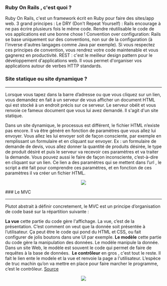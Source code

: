 ### Ruby On Rails , c'est quoi ? 
Ruby On Rails, c'est un framework écrit en Ruby pour faire des sites/app web. 
3 grand principes : 
Le DRY (Don't Repeat Yourself) : 
Rails encourage à ne pas écrire plusieurs fois le même code. Rendre réutilisable le code de vos applications est une bonne chose !
Convention over configuration: 
Rails se base uniquement sur des conventions, non sur de la configuration (à l'inverse d'autres langages comme Java par exemple). Si vous respectez ces principes de convention, vous rendrez votre code maintenable et vous gagnerez en productivité.
REST : 
c'est le meilleur design pattern pour le développement d'applications web. Il vous permet d'organiser vos applications autour de verbes HTTP standards.
### Site statique ou site dynamique ?
<hr>
Lorsque vous tapez dans la barre d’adresse ou que vous cliquez sur un lien, vous demandez en fait à un serveur de vous afficher un document HTML qui est stocké à un endroit précis sur ce serveur. Le serveur obéit et vous renvoie ce fameux document que vous lui avez demandé. Il s'agit d'un site statique.
<div> 
<p>
Dans un site dynamique, le processus est différent, le fichier HTML n’existe pas encore. Il va être généré en fonction de paramètres que vous allez lui envoyer.
Vous allez les lui envoyer soit de façon consciente, par exemple en remplissant un formulaire et en cliquant sur envoyer.  
Ex :  un formulaire de demande de devis, vous allez donner la quantité de produits désirée, le type de produit désiré et puis le serveur va recevoir ces paramètres et va traiter la demande.
Vous pouvez aussi le faire de façon inconsciente, c’est-à-dire en cliquant sur un lien. Ce lien a des paramètres qui se mettent dans l’url , le script a été fait pour comprendre ces paramètres,  et en fonction de ces paramètres il va créer un fichier HTML.

</p>
</div>
<p align="center">
    <img src=" https://www.google.fr/search?biw=1012&bih=615&tbm=isch&sa=1&ei=mkRvWsrvGpKkwAK4_Za4Dw&q=diff%C3%A9rence+between+a+static+website+and+a+dynamic+website&oq=diff%C3%A9rence+between+a+static+website+and+a+dynamic+website&gs_l=psy-ab.3...31093.45863.0.46729.47.46.0.0.0.0.326.5104.16j15j4j2.37.0....0...1c.1.64.psy-ab..10.2.266...0j0i8i30k1j0i24k1.0.-vD_-Ym5FLQ#imgrc=zYdeDh1i4IdvbM:">
</p>
### Le MVC
<hr>
<p> Plutot abstrait à définir concretement, le MVC est un principe d’organisation de code basé sur la répartition suivante : 

**La vue** cette partie du code gère l'affichage. 
La vue, c’est de la présentation. C’est comment on veut que la donnée soit présentée à l’utilisateur. Ça peut être le code qui pond du HTML et CSS, ou fait configurer de jolis boutons dans une UI par exemple.
**Le modèle** cette partie du code gère la manipulation des données.
Le modèle manipule la donnée. Dans un site Web, le modèle est souvent le code qui permet de faire de requêtes à la base de données. 
**Le contrôleur** en gros , c'est tout le reste. 
Il fait le lien ente le modele et la vue et renvoie la page a l'utilisateur. L’espèce de truc machin qu’on va mettre en place pour faire marcher le programme, c’est le contrôleur.
<a href="https://www.supinfo.com/articles/single/1625-mvc-presentation-patron-conception" target="_blank">Source</a>
<p>

<p align="center">
<img src= http://csharpcorner.mindcrackerinc.netdna-cdn.com/article/generate-a-controller-and-view-in-ruby-on-rails/Images/image001.jpg target="_blank"> 
</p>




[logo]: https://upload.wikimedia.org/wikipedia/commons/thumb/6/62/Ruby_On_Rails_Logo.svg/200px-Ruby_On_Rails_Logo.svg.png "Ruby On Rails"
